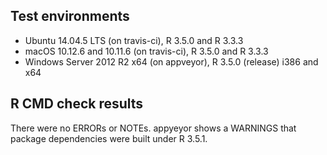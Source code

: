 ## Test environments

* Ubuntu 14.04.5 LTS (on travis-ci), R 3.5.0 and R 3.3.3
* macOS 10.12.6 and 10.11.6 (on travis-ci), R 3.5.0 and R 3.3.3
* Windows Server 2012 R2 x64 (on appveyor), R 3.5.0 (release) i386 and x64

## R CMD check results

There were no ERRORs or NOTEs. appyeyor shows a WARNINGS that package
dependencies were built under R 3.5.1.
